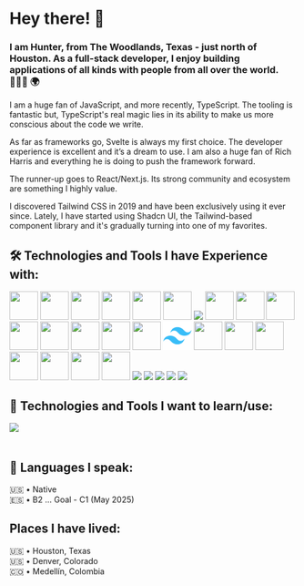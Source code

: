 
# Hey there! 👋


### I am Hunter, from The Woodlands, Texas - just north of Houston. As a full-stack developer, I enjoy building applications of all kinds with people from all over the world.  👨🏻‍💻 🌍

I am a huge fan of <highlight>JavaScript</highlight>, and more recently, TypeScript. The tooling is fantastic but, TypeScript's real magic lies in its ability to make us more conscious about the code we write.

As far as frameworks go, Svelte is always my first choice. The developer experience is excellent and it’s a dream to use. I am also a huge fan of Rich Harris and everything he is doing to push the framework forward.


The runner-up goes to React/Next.js. Its strong community and ecosystem are something I highly value.


I discovered Tailwind CSS in 2019 and have been exclusively using it ever since. Lately, I have started using Shadcn UI, the Tailwind-based component library and it's gradually turning into one of my favorites. 



## 🛠️ Technologies and Tools I have Experience with:
  <div>
    <img src="https://cdn.jsdelivr.net/gh/devicons/devicon/icons/typescript/typescript-original.svg" height="50" width="50" />
    <img src="https://cdn.jsdelivr.net/gh/devicons/devicon/icons/javascript/javascript-original.svg" height="50" width="50" />
    <img src="https://toplobster.io/node.png" height="50" width="50" />
    <img src="https://toplobster.io/bun.svg" height="50" width="50" />
    <img src="https://cdn.jsdelivr.net/gh/devicons/devicon/icons/svelte/svelte-original.svg" height="50" width="50"/>
    <img src="https://cdn.jsdelivr.net/gh/devicons/devicon/icons/react/react-original.svg" height="50" width="50" />
    <img src="https://cdn.jsdelivr.net/gh/devicons/devicon/icons/nextjs/nextjs-original.svg" height="50" />
    <img src="https://toplobster.io/vite.png" height="50" width="50" />
    <img src="https://cdn.jsdelivr.net/gh/devicons/devicon/icons/mongodb/mongodb-original.svg" height="50" width="50" />
    <img src="https://toplobster.io/supabase.png" height="50" width="50" />
    <img src="https://cdn.jsdelivr.net/gh/devicons/devicon/icons/firebase/firebase-plain.svg" height="50" width="50" />
    <img src="https://toplobster.io/prisma.png" height="50" width="50" />
    <img src="https://cdn.jsdelivr.net/gh/devicons/devicon/icons/postgresql/postgresql-original.svg" height="50" width="50" />
    <img src="https://cdn.jsdelivr.net/gh/devicons/devicon/icons/html5/html5-original.svg" height="50" width="50" />
    <img src="https://cdn.jsdelivr.net/gh/devicons/devicon/icons/css3/css3-original.svg" height="50" width="50" />
    <img src="https://raw.githubusercontent.com/devicons/devicon/6910f0503efdd315c8f9b858234310c06e04d9c0/icons/tailwindcss/tailwindcss-original.svg" height="50" width="50" />
    <img src="https://toplobster.io/shadcn-ui.png" height="50" width="50" />
    <img src="https://toplobster.io/daisy-ui.png" height="50" width="50" />
    <img src="https://toplobster.io/vite-test.png" height="50" width="50" />
    <img src="https://static.wikia.nocookie.net/logopedia/images/a/a7/Vercel_favicon.svg/revision/latest?cb=20221026155821" height="50" width="50" />
    <img src="https://toplobster.io/netlify.png" height="50" width="50" />
    <img src="https://cdn.jsdelivr.net/gh/devicons/devicon/icons/heroku/heroku-plain.svg" height="50" width="50" />
    <img src="https://toplobster.io/mapbox.png" height="50" width="50" />
    <img src="https://www.solodev.com/file/2e7ff4de-48b3-11ed-bb2e-0eaef3759f5f/stripe-icon.png" height="50" />
    <img src="https://cdn4.iconfinder.com/data/icons/logos-and-brands/512/12_Algolia_logo_logos-512.png" height="50" />
    <img src="https://toplobster.io/google-drive.png" height="50" />
    <img src="https://toplobster.io/contentful.png" height="50" />
    <img src="https://toplobster.io/lucia.png" height="50" />
  </div>
  
## 🌱 Technologies and Tools I want to learn/use:
  <div>
    <img src="https://cdn.jsdelivr.net/gh/devicons/devicon/icons/redis/redis-original.svg" height="50" />
  </div>
        
  <br>
 

## 🦜 Languages I speak:
  🇺🇸 • Native <br>
  🇪🇸 • B2 ... Goal - C1 (May 2025)

## Places I have lived:
  🇺🇸 • Houston, Texas <br>
  🇺🇸 • Denver, Colorado <br>
  🇨🇴 • Medellín, Colombia
  
